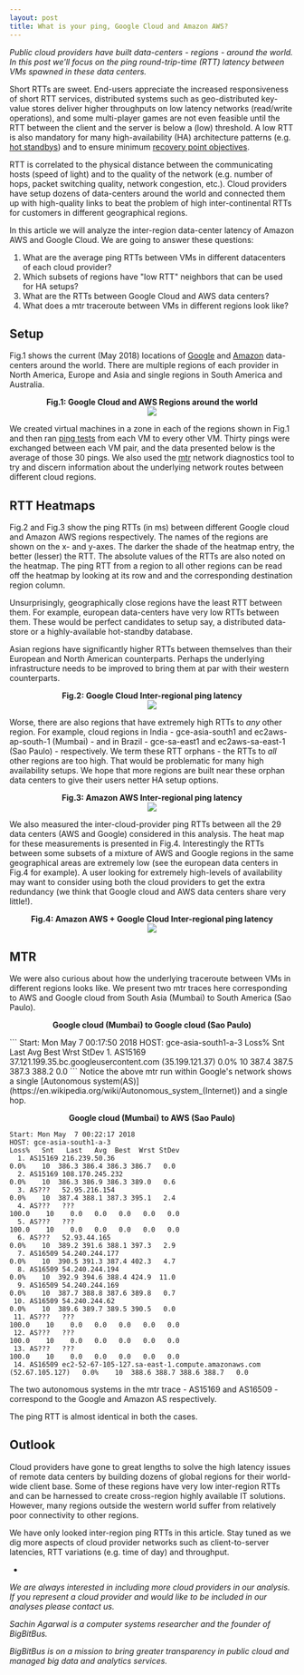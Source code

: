 ```yaml
---
layout: post
title: What is your ping, Google Cloud and Amazon AWS?
---
```


_Public cloud providers have built data-centers - regions - around the world. In this post we'll focus on the ping round-trip-time (RTT) latency between VMs spawned in these data centers._

Short RTTs are sweet. End-users appreciate the increased responsiveness of short RTT services, distributed systems such as geo-distributed key-value stores deliver higher throughputs on low latency networks (read/write operations), and some multi-player games are not even feasible until the RTT between the client and the server is below a (low) threshold. A low RTT is also mandatory for many high-availability (HA) architecture patterns (e.g. [hot standbys](https://en.wikipedia.org/wiki/Hot_spare)) and to ensure minimum [recovery point objectives](https://whatis.techtarget.com/definition/recovery-point-objective-RPO).

RTT is correlated to the physical distance between the communicating hosts (speed of light) and to the quality of the network (e.g. number of hops, packet switching quality, network congestion, etc.).  Cloud providers have setup dozens of data-centers around the world and connected them up with high-quality links to beat the problem of high inter-continental RTTs for customers in different geographical regions. 

In this article we will analyze the inter-region data-center latency of Amazon AWS and Google Cloud. We are going to answer these questions:

1. What are the average ping RTTs between VMs in different datacenters of each cloud provider?
2. Which subsets of regions have "low RTT" neighbors that can be used for HA setups?
3. What are the RTTs between Google Cloud and AWS data centers?
4. What does a mtr traceroute between VMs in different regions look like?


## Setup

Fig.1 shows the current (May 2018) locations of [Google](https://cloud.google.com/about/locations/) and [Amazon](https://docs.aws.amazon.com/AmazonRDS/latest/UserGuide/Concepts.RegionsAndAvailabilityZones.html) data-centers around the world. There are multiple regions of each provider in North America, Europe and Asia and single regions in South America and Australia.

<p align="center">
  <b>Fig.1: Google Cloud and AWS Regions around the world </b><br>
  <img src="/assets/post2/BigBitBus.com.regions.png">
</p>

We created virtual machines in a zone in each of the regions shown in Fig.1 and then ran [ping tests](https://en.wikipedia.org/wiki/Ping_(networking_utility)) from each VM to every other VM. Thirty pings were exchanged between each VM pair, and the data presented below is the average of those 30 pings. We also used the [mtr](https://en.wikipedia.org/wiki/MTR_(software)) network diagnostics tool to try and discern information about the underlying network routes between different cloud regions.

## RTT Heatmaps
Fig.2 and Fig.3 show the ping RTTs (in ms) between different Google cloud and Amazon AWS regions respectively. The names of the regions are shown on the x- and y-axes. The darker the shade of the heatmap entry, the better (lesser) the RTT. The absolute values of the RTTs are also noted on the heatmap. The ping RTT from a region to all other regions can be read off the heatmap by looking at its row and and the corresponding destination region column.

Unsurprisingly, geographically close regions have the least RTT between them. For example, european data-centers have very low RTTs between them. These would be perfect candidates to setup say, a distributed data-store or a highly-available hot-standby database.

Asian regions have significantly higher RTTs between themselves than their European and North American counterparts. Perhaps the underlying infrastructure needs to be improved to bring them at par with their western counterparts.

<p align="center">
  <b>Fig.2: Google Cloud Inter-regional ping latency </b><br>
  <img src="/assets/post2/BigBitBus.com_gceping.png">
</p>

Worse, there are also regions that have extremely high RTTs to _any_ other region. For example, cloud regions in India - gce-asia-south1 and ec2aws-ap-south-1 (Mumbai) - and in Brazil - gce-sa-east1 and ec2aws-sa-east-1 (Sao Paulo) - respectively. We term these RTT orphans - the RTTs to _all_ other regions are too high. That would be problematic for many high availability setups. We hope that more regions are built near these orphan data centers to give their users netter HA setup options.

<p align="center">
  <b>Fig.3: Amazon AWS Inter-regional ping latency </b><br>
  <img src="/assets/post2/BigBitBus.com_awsping.png">
</p>

We also measured the inter-cloud-provider ping RTTs between all the 29 data centers (AWS and Google) considered in this analysis. The heat map for these measurements is presented in Fig.4. Interestingly the RTTs between some subsets of a mixture of AWS and Google regions in the same geographical areas are extremely low (see the european data centers in Fig.4 for example). A user looking for extremely high-levels of availability may want to consider using both the cloud providers to get the extra redundancy (we think that Google cloud and AWS data centers share very little!).

<p align="center">
  <b>Fig.4: Amazon AWS + Google Cloud Inter-regional ping latency </b><br>
  <img src="/assets/post2/BigBitBus.com_aws+gceping.png">
</p>

## MTR

We were also curious about how the underlying traceroute between VMs in different regions looks like. We present two mtr traces here corresponding to AWS and Google cloud from South Asia (Mumbai) to South America (Sao Paulo).

<p align="center">
  <b>Google cloud (Mumbai) to Google cloud (Sao Paulo) </b><br>
</p>
```
Start: Mon May  7 00:17:50 2018
HOST: gce-asia-south1-a-3                                            Loss%   Snt   Last   Avg  Best  Wrst StDev
  1. AS15169 37.121.199.35.bc.googleusercontent.com (35.199.121.37)   0.0%    10  387.4 387.5 387.3 388.2   0.0
```
Notice the above mtr run within Google's network shows a single [Autonomous system(AS)](https://en.wikipedia.org/wiki/Autonomous_system_(Internet)) and a single hop.

<p align="center">
  <b>Google cloud (Mumbai) to AWS (Sao Paulo) </b><br>
</p>

``` 
Start: Mon May  7 00:22:17 2018
HOST: gce-asia-south1-a-3                                                       Loss%   Snt   Last   Avg  Best  Wrst StDev
  1. AS15169 216.239.50.36                                                       0.0%    10  386.3 386.4 386.3 386.7   0.0
  2. AS15169 108.170.245.232                                                     0.0%    10  386.3 386.9 386.3 389.0   0.6
  3. AS???   52.95.216.154                                                       0.0%    10  387.4 388.1 387.3 395.1   2.4
  4. AS???   ???                                                                100.0    10    0.0   0.0   0.0   0.0   0.0
  5. AS???   ???                                                                100.0    10    0.0   0.0   0.0   0.0   0.0
  6. AS???   52.93.44.165                                                        0.0%    10  389.2 391.6 388.1 397.3   2.9
  7. AS16509 54.240.244.177                                                      0.0%    10  390.5 391.3 387.4 402.3   4.7
  8. AS16509 54.240.244.194                                                      0.0%    10  392.9 394.6 388.4 424.9  11.0
  9. AS16509 54.240.244.169                                                      0.0%    10  387.7 388.8 387.6 389.8   0.7
 10. AS16509 54.240.244.62                                                       0.0%    10  389.6 389.7 389.5 390.5   0.0
 11. AS???   ???                                                                100.0    10    0.0   0.0   0.0   0.0   0.0
 12. AS???   ???                                                                100.0    10    0.0   0.0   0.0   0.0   0.0
 13. AS???   ???                                                                100.0    10    0.0   0.0   0.0   0.0   0.0
 14. AS16509 ec2-52-67-105-127.sa-east-1.compute.amazonaws.com (52.67.105.127)   0.0%    10  388.6 388.7 388.6 388.7   0.0
 ```
The two autonomous systems in the mtr trace - AS15169 and AS16509 - correspond to the Google and Amazon AS respectively.

The ping RTT is almost identical in both the cases.

## Outlook

Cloud providers have gone to great lengths to solve the high latency issues of remote data centers by building dozens of global regions for their world-wide client base. Some of these regions have very low inter-region RTTs and can be harnessed to create cross-region highly available IT solutions. However, many regions outside the western world suffer from relatively poor connectivity to other regions. 

We have only looked inter-region ping RTTs in this article. Stay tuned as we dig more aspects of cloud provider networks such as client-to-server latencies, RTT variations (e.g. time of day) and throughput.

*

_We are always interested in including more cloud providers in our analysis. If you represent a cloud provider and would like to be included in our analyses please contact us._

_Sachin Agarwal is a computer systems researcher and the founder of BigBitBus._

_BigBitBus is on a mission to bring greater transparency in public cloud and managed big data and analytics services._